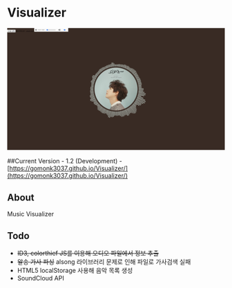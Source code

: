 # Visualizer

![v1.2](images/v1.1.png)

##Current Version - 1.2
(Development) - [https://gomonk3037.github.io/Visualizer/](https://gomonk3037.github.io/Visualizer/)

## About

Music Visualizer

## Todo

- ~~ID3, colorthief JS를 이용해 오디오 파일에서 정보 추출~~
- ~~알송 가사 파싱~~ alsong 라이브러리 문제로 인해 파일로 가사검색 실패
- HTML5 localStorage 사용해 음악 목록 생성
- SoundCloud API

